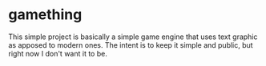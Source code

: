 # gamething

This simple project is basically a simple game engine that uses text graphic as apposed to modern ones.
The intent is to keep it simple and public, but right now I don't want it to be.
